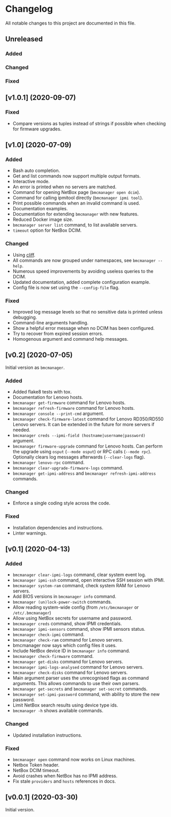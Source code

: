 # Changelog

All notable changes to this project are documented in this file.

## Unreleased

### Added

### Changed

### Fixed


## [v1.0.1] (2020-09-07)

### Fixed

- Compare versions as tuples instead of strings if possible when checking for firmware upgrades.


## [v1.0] (2020-07-09)

### Added

- Bash auto completion.
- Get and list commands now support multiple output formats.
- Interactive mode.
- An error is printed when no servers are matched.
- Command for opening NetBox page (`bmcmanager open dcim`).
- Command for calling ipmitool directly (`bmcmanager ipmi tool`).
- Print possible commands when an invalid command is used.
- Documentation examples.
- Documentation for extending `bmcmanager` with new features.
- Reduced Docker image size.
- `bmcmanager server list` command, to list available servers.
- `timeout` option for NetBox DCIM.

### Changed

- Using [cliff](https://docs.openstack.org/cliff/latest/index.html).
- All commands are now grouped under namespaces, see `bmcmanager --help`.
- Numerous speed improvements by avoiding useless queries to the DCIM.
- Updated documentation, added complete configuration example.
- Config file is now set using the `--config-file` flag.

### Fixed

- Improved log message levels so that no sensitive data is printed unless debugging.
- Command-line arguments handling.
- Show a helpful error message when no DCIM has been configured.
- Try to recover from expired session errors.
- Homogenous argument and command help messages.


## [v0.2] (2020-07-05)

Initial version as `bmcmanager`.

### Added

- Added flake8 tests with tox.
- Documentation for Lenovo hosts.
- `bmcmanager get-firmware` command for Lenovo hosts.
- `bmcmanager refresh-firmware` command for Lenovo hosts.
- `bmcmanager console --print-cmd` argument.
- `bmcmanager check-firmware-latest` command for Lenovo RD350/RD550 Lenovo servers. It can be extended in the future for more servers if needed.
- `bmcmanager creds --ipmi-field (hostname|username|password)` argument.
- `bmcmanager firmware-upgrade` command for Lenovo hosts. Can perform the upgrade using `osput` (`--mode osput`) or RPC calls (`--mode rpc`). Optionally clears log messages afterwards (`--clear-logs` flag).
- `bmcmanager lenovo-rpc` command.
- `bmcmanager clear-upgrade-firmware-logs` command.
- `bmcmanager get-ipmi-address` and `bmcmanager refresh-ipmi-address` commands.

### Changed

- Enforce a single coding style across the code.

### Fixed

- Installation dependencies and instructions.
- Linter warnings.


## [v0.1] (2020-04-13)

### Added

- `bmcmanager clear-ipmi-logs` command, clear system event log.
- `bmcmanager ipmi-ssh` command, open interactive SSH session with IPMI.
- `bmcmanager system-ram` command, check system RAM for Lenovo servers.
- Add BIOS versions in `bmcmanager info` command.
- `bmcmanager (un)lock-power-switch` commands.
- Allow reading system-wide config (from `/etc/bmcmanager` or `/etc/.bmcmanager`)
- Allow using NetBox secrets for username and password.
- `bmcmanager creds` command, show IPMI credentials.
- `bmcmanager ipmi-sensors` command, show IPMI sensors status.
- `bmcmanager check-ipmi` command.
- `bmcmanager check-ram` command for Lenovo servers.
- bmcmanager now says which config files it uses.
- Include NetBox device ID in `bmcmanager info` command.
- `bmcmanager check-firmware` command.
- `bmcmanager get-disks` command for Lenovo servers.
- `bmcmanager ipmi-logs-analysed` command for Lenovo servers.
- `bmcmanager check-disks` command for Lenovo servers.
- Main argument parser uses the unrecognised flags as command arguments. This allows commands to use their own parsers.
- `bmcmanager get-secrets` and `bmcmanager set-secret` commands.
- `bmcmanager set-ipmi-password` command, with ability to store the new password.
- Limit NetBox search results using device type ids.
- `bmcmanager -h` shows available commands.

### Changed

- Updated installation instructions.

### Fixed

- `bmcmanager open` command now works on Linux machines.
- Netbox Token header.
- NetBox DCIM timeout.
- Avoid crashes when NetBox has no IPMI address.
- Fix stale `providers` and `hosts` references in docs.

## [v0.0.1] (2020-03-30)

Initial version.
